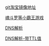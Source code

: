 [git淘宝镜像地址](https://npm.taobao.org/mirrors/git-for-windows/)

[魂斗罗等小霸王游戏](https://www.yikm.net)

[DNS解析](https://www.ipaddress.com/)

[DNS解析-带TTL值](http://tool.chinaz.com/dns/)



